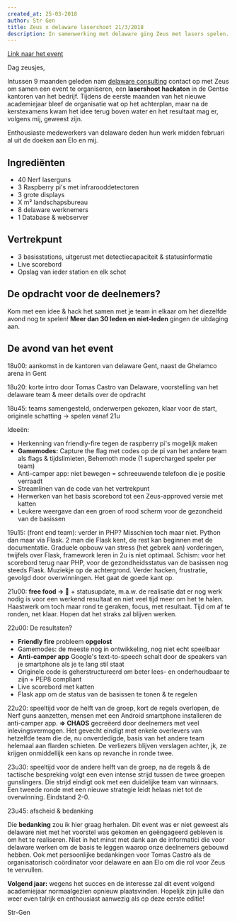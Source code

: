 ```yaml
---
created_at: 25-03-2018
author: Str Gen
title: Zeus x delaware lasershoot 21/3/2018
description: In samenwerking met delaware ging Zeus met lasers spelen. Was het wijs? Voor herhaling vatbaar? Is water nat? Vis het uit in deze blogpost!
---
```


[Link naar het event](/events/17-18/lasershoot/)

Dag zeusjes,

Intussen 9 maanden geleden nam [delaware consulting](https://www.delaware.pro/en-BE) contact op met Zeus om samen een event te organiseren, een **lasershoot hackaton** in de Gentse kantoren van het bedrijf. Tijdens de eerste maanden van het nieuwe academiejaar bleef de organisatie wat op het achterplan, maar na de kerstexamens kwam het idee terug boven water en het resultaat mag er, volgens mij, geweest zijn.

Enthousiaste medewerkers van delaware deden hun werk midden februari al uit de doeken aan Elo en mij.

## Ingrediënten

* 40 Nerf laserguns
* 3 Raspberry pi's met infrarooddetectoren
* 3 grote displays
* X m² landschapsbureau
* 8 delaware werknemers
* 1 Database & webserver

## Vertrekpunt

* 3 basisstations, uitgerust met detectiecapaciteit & statusinformatie
* Live scorebord
* Opslag van ieder station en elk schot

## De opdracht voor de deelnemers? 

Kom met een idee & hack het samen met je team in elkaar om het diezelfde avond nog te spelen! **Meer dan 30 leden en niet-leden** gingen de uitdaging aan.

## De avond van het event

18u00: aankomst in de kantoren van delaware Gent, naast de Ghelamco arena in Gent

18u20: korte intro door Tomas Castro van Delaware, voorstelling van het delaware team & meer details over de opdracht

18u45: teams samengesteld, onderwerpen gekozen, klaar voor de start, originele schatting -> spelen vanaf 21u

Ideeën:

* Herkenning van friendly-fire tegen de raspberry pi's mogelijk maken
* **Gamemodes:** Capture the flag met codes op de pi van het andere team als flags & tijdslimieten, Behemoth mode (1 supercharged speler per team)
* Anti-camper app: niet bewegen = schreeuwende telefoon die je positie verraadt
* Streamlinen van de code van het vertrekpunt
* Herwerken van het basis scorebord tot een Zeus-approved versie met katten
* Leukere weergave dan een groen of rood scherm voor de gezondheid van de basissen

19u15: (front end team): verder in PHP? Misschien toch maar niet. Python dan maar via Flask. 2 man die Flask kent, de rest kan beginnen met de documentatie. Graduele opbouw van stress (het gebrek aan) vorderingen, twijfels over Flask, framework leren in 2u is niet optimaal. Schism: voor het scorebord terug naar PHP, voor de gezondheidsstatus van de basissen nog steeds Flask. Muziekje op de achtergrond. Verder hacken, frustratie, gevolgd door overwinningen. Het gaat de goede kant op.

21u00: **free food -> &#127829;** + statusupdate, m.a.w. de realisatie dat er nog werk nodig is voor een werkend resultaat en niet veel tijd meer om het te halen. Haastwerk om toch maar rond te geraken, focus, met resultaat. Tijd om af te ronden, net klaar. Hopen dat het straks zal blijven werken.

22u00: De resultaten?

* **Friendly fire** probleem **opgelost**
* Gamemodes: de meeste nog in ontwikkeling, nog niet echt speelbaar
* **Anti-camper app** Google's text-to-speech schalt door de speakers van je smartphone als je te lang stil staat
* Originele code is geherstructureerd om beter lees- en onderhoudbaar te zijn + PEP8 compliant
* Live scorebord met katten
* Flask app om de status van de basissen te tonen & te regelen

22u20: speeltijd voor de helft van de groep, kort de regels overlopen, de Nerf guns aanzetten, mensen met een Android smartphone installeren de anti-camper app.
**=> CHAOS** gecreëerd door deelnemers met veel inlevingsvermogen. Het gevecht eindigt met enkele overlevers van hetzelfde team die de, nu onverdedigde, basis van het andere team helemaal aan flarden schieten. De verliezers blijven verslagen achter, jk, ze krijgen onmiddellijk een kans op revanche in ronde twee.

23u30: speeltijd voor de andere helft van de groep, na de regels & de tactische bespreking volgt een even intense strijd tussen de twee groepen gunslingers. Die strijd eindigt ook met een duidelijke team van winnaars. Een tweede ronde met een nieuwe strategie leidt helaas niet tot de overwinning. Eindstand 2-0.

23u45: afscheid & bedanking

Die **bedanking** zou ik hier graag herhalen. Dit event was er niet geweest als delaware niet met het voorstel was gekomen en geëngageerd gebleven is om het te realiseren. Niet in het minst met dank aan de informatici die voor delaware werken om de basis te leggen waarop onze deelnemers gebouwd hebben. Ook met persoonlijke bedankingen voor Tomas Castro als de organisatorisch coördinator voor delaware en aan Elo om die rol voor Zeus te vervullen.

**Volgend jaar:** wegens het succes en de interesse zal dit event volgend academiejaar normaalgezien opnieuw plaatsvinden. Hopelijk zijn jullie dan weer even talrijk en enthousiast aanwezig als op deze eerste editie!

Str-Gen
